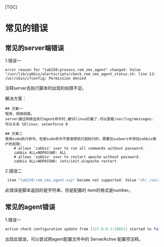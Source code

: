 [TOC]

# 常见的错误

## 常见的server端错误

1.错误一

```shell
error reason for "lab150:process.rem_sms_agent" changed: Value "/usr/lib/zabbix/alertscripts/check_rem_sms_agent_status.sh: line 13: /usr/sbin/ifconfig: Permission denied
```

注释server去执行脚本时出现的权限不足。

解决方案：

```shell
## 方案一
程序，网络权限。
server通过网络去执行agent命令时,被SElinux拦截了.可以查看/var/log/messages。
可以关系 SElinux: setenforce 0

## 方案二
使用sudo执行命令。但是sudo命令不是谁想执行就执行的，需要在sudoers中添加zabbix用户的权限:
	# allows 'zabbix' user to run all commands without password.
	zabbix ALL=NOPASSWD: ALL
	# allows 'zabbix' user to restart apache without password.
	zabbix ALL=NOPASSWD: /etc/init.d/apache restart

```



2.错误二

```java
 item "lab150:rem_sms_agent.vip" became not supported: Value "sh: /usr/bin/sudo: Permission denied" of type "string" is not suitable for value type "Numeric (unsigned)"
```

此错误是脚本返回的是字符串，但是配置的 item的格式是number。



## 常见的agent错误

1.错误一

```java
active check configuration update from [127.0.0.1:10051] started to fail (cannot connect to [[127.0.0.1]:10051]: [111] Connection refused)
```

出现此错误，可以尝试把agent配置文件中的 ServerActive 配置项注释。

